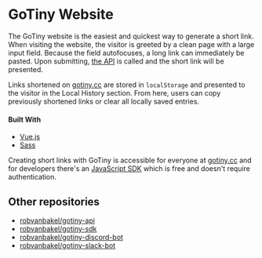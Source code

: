 # GoTiny Website

The GoTiny website is the easiest and quickest way to generate a short link. When visiting the website, the visitor is greeted by a clean page with a large input field. Because the field autofocuses, a long link can immediately be pasted. Upon submitting, [the API](https://github.com/robvanbakel/gotiny-api) is called and the short link will be presented.

Links shortened on [gotiny.cc](https://gotiny.cc) are stored in `localStorage` and presented to the visitor in the Local History section. From here, users can copy previously shortened links or clear all locally saved entries.

#### Built With

- [Vue.js](https://v3.vuejs.org)
- [Sass](https://sass-lang.com)

Creating short links with GoTiny is accessible for everyone at [gotiny.cc](https://gotiny.cc) and for developers there's an [JavaScript SDK](https://github.com/robvanbakel/gotiny-sdk) which is free and doesn't require authentication. 

## Other repositories

- [robvanbakel/gotiny-api](https://github.com/robvanbakel/gotiny-api)
- [robvanbakel/gotiny-sdk](https://github.com/robvanbakel/gotiny-sdk)
- [robvanbakel/gotiny-discord-bot](https://github.com/robvanbakel/gotiny-discord-bot)
- [robvanbakel/gotiny-slack-bot](https://github.com/robvanbakel/gotiny-slack-bot)
